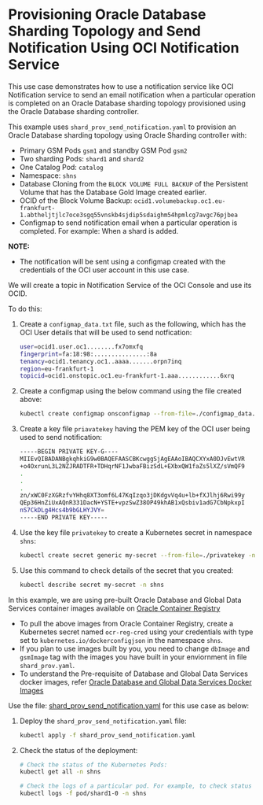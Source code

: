 # Provisioning Oracle Database Sharding Topology and Send Notification Using OCI Notification Service

This use case demonstrates how to use a notification service like OCI Notification service to send an email notification when a particular operation is completed on an Oracle Database sharding topology provisioned using the Oracle Database sharding controller. 

This example uses `shard_prov_send_notification.yaml` to provision an Oracle Database sharding topology using Oracle Sharding controller with:

* Primary GSM Pods `gsm1` and standby GSM Pod `gsm2`
* Two sharding Pods: `shard1` and `shard2`
* One Catalog Pod: `catalog`
* Namespace: `shns`
* Database Cloning from the `BLOCK VOLUME FULL BACKUP` of the Persistent Volume that has the Database Gold Image created earlier.
* OCID of the Block Volume Backup: `ocid1.volumebackup.oc1.eu-frankfurt-1.abtheljtjlc7oce3sgq55vnskb4sjdip5sdaighm54hpmlcg7avgc76pjbea`
* Configmap to send notification email when a particular operation is completed. For example: When a shard is added.

**NOTE:**

* The notification will be sent using a configmap created with the credentials of the OCI user account in this use case.

We will create a topic in Notification Service of the OCI Console and use its OCID. 

To do this:

1. Create a `configmap_data.txt` file, such as the following, which has the OCI User details that will be used to send notfication:

    ```sh
    user=ocid1.user.oc1........fx7omxfq
    fingerprint=fa:18:98:...............:8a
    tenancy=ocid1.tenancy.oc1..aaaa.......orpn7inq
    region=eu-frankfurt-1
    topicid=ocid1.onstopic.oc1.eu-frankfurt-1.aaa............6xrq
    ```
2. Create a configmap using the below command using the file created above:
    ```sh
    kubectl create configmap onsconfigmap --from-file=./configmap_data.txt -n shns
    ```

3. Create a key file `priavatekey` having the PEM key of the OCI user being used to send notification:
    ```sh
    -----BEGIN PRIVATE KEY-G----
    MIIEvQIBADANBgkqhkiG9w0BAQEFAASCBKcwggSjAgEAAoIBAQCXYxA0DJvEwtVR
    +o4OxrunL3L2NZJRADTFR+TDHqrNF1JwbaFBizSdL+EXbxQW1faZs5lXZ/sVmQF9
    .
    .
    .
    zn/xWC0FzXGRzfvYHhq8XT3omf6L47KqIzqo3jDKdgvVq4u+lb+fXJlhj6Rwi99y
    QEp36HnZiUxAQnR331DacN+YSTE+vpzSwZ38OP49khAB1xQsbiv1adG7CbNpkxpI
    nS7CkDLg4Hcs4b9bGLHYJVY=
    -----END PRIVATE KEY-----
    ```
4. Use the key file `privatekey` to create a Kubernetes secret in namespace `shns`:

    ```sh
    kubectl create secret generic my-secret --from-file=./privatekey -n shns
    ```

5. Use this command to check details of the secret that you created:

    ```sh
    kubectl describe secret my-secret -n shns
    ```

In this example, we are using pre-built Oracle Database and Global Data Services container images available on [Oracle Container Registry](https://container-registry.oracle.com/)
  * To pull the above images from Oracle Container Registry, create a Kubernetes secret named `ocr-reg-cred` using your credentials with type set to `kubernetes.io/dockerconfigjson` in the namespace `shns`.
  * If you plan to use images built by you, you need to change `dbImage` and `gsmImage` tag with the images you have built in your enviornment in file `shard_prov.yaml`.
  * To understand the Pre-requisite of Database and Global Data Services docker images, refer [Oracle Database and Global Data Services Docker Images](../README.md#3-oracle-database-and-global-data-services-docker-images)

Use the file: [shard_prov_send_notification.yaml](./shard_prov_send_notification.yaml) for this use case as below:

1. Deploy the `shard_prov_send_notification.yaml` file:
    ```sh
    kubectl apply -f shard_prov_send_notification.yaml
    ```
2. Check the status of the deployment:
    ```sh
    # Check the status of the Kubernetes Pods:
    kubectl get all -n shns

    # Check the logs of a particular pod. For example, to check status of pod "shard1-0":
    kubectl logs -f pod/shard1-0 -n shns
